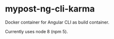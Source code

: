 # mypost-ng-cli-karma

Docker container for Angular CLI as build container.

Currently uses node 8 (npm 5).
